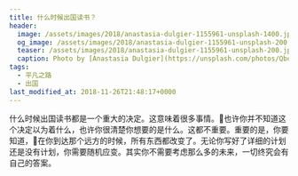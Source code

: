 ```yaml
---
title: 什么时候出国读书？
header:
  image: /assets/images/2018/anastasia-dulgier-1155961-unsplash-1400.jpg
  og_image: /assets/images/2018/anastasia-dulgier-1155961-unsplash-200.jpg
  teaser: /assets/images/2018/anastasia-dulgier-1155961-unsplash-200.jpg
  caption: Photo by [Anastasia Dulgier](https://unsplash.com/photos/QboRVYU6sfQ?utm_source=unsplash&utm_medium=referral&utm_content=creditCopyText) on [Unsplash](https://unsplash.com/search/photos/abroad?utm_source=unsplash&utm_medium=referral&utm_content=creditCopyText)
tags:
  - 平凡之路
  - 出国
last_modified_at: 2018-11-26T21:48:17+0000
---
```


什么时候出国读书都是一个重大的决定。这意味着很多事情。也许你并不知道这个决定以为着什么，也许你很清楚你想要的是什么。这都不重要。重要的是，你要知道，在你到达那个远方的时候，所有东西都改变了。无论你写好了详细的计划还是没有计划，你需要随机应变。其实你不需要考虑那么多的未来，一切终究会有自己的答案。